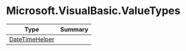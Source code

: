 ﻿
# Microsoft.VisualBasic.ValueTypes

|Type|Summary|
|----|-------|
|[DateTimeHelper](./DateTimeHelper.md)||

